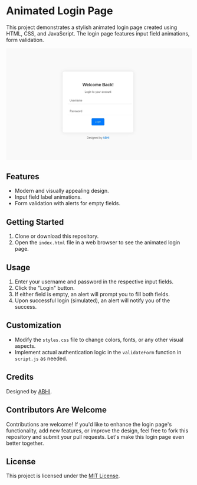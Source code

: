 # Animated Login Page

This project demonstrates a stylish animated login page created using HTML, CSS, and JavaScript. The login page features input field animations, form validation.

![Login Page](screenshot.png)

## Features

- Modern and visually appealing design.
- Input field label animations.
- Form validation with alerts for empty fields.

## Getting Started

1. Clone or download this repository.
2. Open the `index.html` file in a web browser to see the animated login page.

## Usage

1. Enter your username and password in the respective input fields.
2. Click the "Login" button.
3. If either field is empty, an alert will prompt you to fill both fields.
4. Upon successful login (simulated), an alert will notify you of the success.

## Customization

- Modify the `styles.css` file to change colors, fonts, or any other visual aspects.
- Implement actual authentication logic in the `validateForm` function in `script.js` as needed.

## Credits

Designed by [ABHI](https://abhi.fun).

## Contributors Are Welcome

Contributions are welcome! If you'd like to enhance the login page's functionality, add new features, or improve the design, feel free to fork this repository and submit your pull requests. Let's make this login page even better together.

## License

This project is licensed under the [MIT License](LICENSE).
